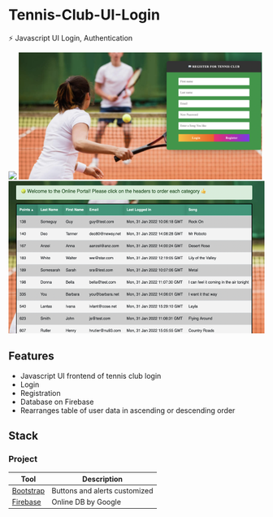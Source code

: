 # Tennis-Club-UI-Login

⚡ Javascript UI Login, Authentication

<img src="https://github.com/jtc27/Tennis-Club-UI-Login/blob/main/img/1.png" height="250">
<img src="https://github.com/jtc27/Tennis-Club-UI-Login/blob/main/img/2.png" height="250">
<img src="https://github.com/jtc27/Tennis-Club-UI-Login/blob/main/img/3.png" height="300">

## Features
* Javascript UI frontend of tennis club login
* Login
* Registration
* Database on Firebase
* Rearranges table of user data in ascending or descending order

## Stack

### Project

| Tool  | Description |
| ------------- | ------------- |
|  [Bootstrap](https://getbootstrap.com/)  | Buttons and alerts customized  |
|  [Firebase](https://firebase.google.com)  | Online DB by Google  |





